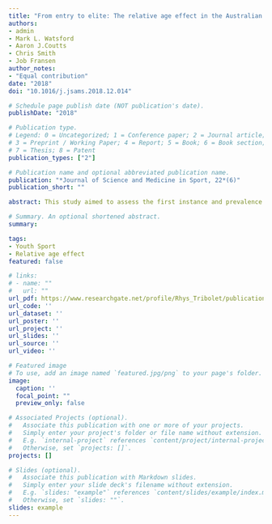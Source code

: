 ```yaml
---
title: "From entry to elite: The relative age effect in the Australian football talent pathway"
authors:
- admin
- Mark L. Watsford
- Aaron J.Coutts
- Chris Smith
- Job Fransen
author_notes:
- "Equal contribution"
date: "2018"
doi: "10.1016/j.jsams.2018.12.014"

# Schedule page publish date (NOT publication's date).
publishDate: "2018"

# Publication type.
# Legend: 0 = Uncategorized; 1 = Conference paper; 2 = Journal article;
# 3 = Preprint / Working Paper; 4 = Report; 5 = Book; 6 = Book section;
# 7 = Thesis; 8 = Patent
publication_types: ["2"]

# Publication name and optional abbreviated publication name.
publication: "*Journal of Science and Medicine in Sport, 22*(6)"
publication_short: ""

abstract: This study aimed to assess the first instance and prevalence of the Relative Age Effect (RAE) in the male Australian Football (AF) talent development pathway through to the Australian Football League (AFL).Retrospective cross-sectional analysis.Birthdate distribution was accessed from an U10–U12 AF academy trial (n = 514), U13–U19 AF academy players (n = 408), AFL state, national and international combines (n = 2989), AFL Rising Star nominees (n = 50) and the top ten AFL Brownlow vote recipients (n = 50) between 2013–2017.Chi-squared analysis showed significant overrepresentation to early born players in the selection year for both quartile and half-year compared to the previously known distribution at different stages of the talent pathway. Odds ratio demonstrated bias to players born in quartiles one and two of the selection year compared to players born in quartile four in every cohort examined.RAEs appear between ages 10–12 in the male AF development pathway and continue to senior professional competition. RAEs are amplified as the competition for positions increases and at points where selection cut-offs occur. Interestingly, players receiving votes for the AFL’s best and fairest award were 12.6 times more likely to be born in the first half of the year. This may suggest a latent effect, which has long term benefits for relatively older players. Nonetheless, the RAE affects career progression in a male AF talent pathway.

# Summary. An optional shortened abstract.
summary: 

tags:
- Youth Sport
- Relative age effect
featured: false

# links:
# - name: ""
#   url: ""
url_pdf: https://www.researchgate.net/profile/Rhys_Tribolet/publication/329901406_From_entry_to_elite_The_relative_age_effect_in_the_Australian_football_talent_pathway/links/5c29544a458515a4c7029c1e/From-entry-to-elite-The-relative-age-effect-in-the-Australian-football-talent-pathway.pdf
url_code: ''
url_dataset: ''
url_poster: ''
url_project: ''
url_slides: ''
url_source: ''
url_video: ''

# Featured image
# To use, add an image named `featured.jpg/png` to your page's folder. 
image:
  caption: ''
  focal_point: ""
  preview_only: false

# Associated Projects (optional).
#   Associate this publication with one or more of your projects.
#   Simply enter your project's folder or file name without extension.
#   E.g. `internal-project` references `content/project/internal-project/index.md`.
#   Otherwise, set `projects: []`.
projects: []

# Slides (optional).
#   Associate this publication with Markdown slides.
#   Simply enter your slide deck's filename without extension.
#   E.g. `slides: "example"` references `content/slides/example/index.md`.
#   Otherwise, set `slides: ""`.
slides: example
---
```

